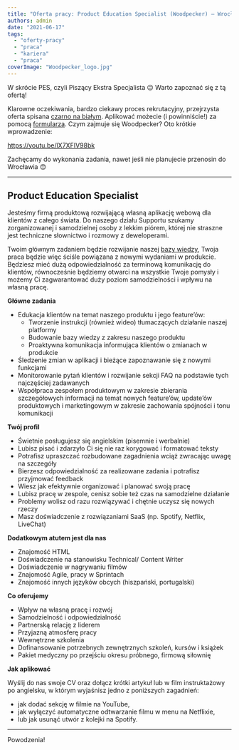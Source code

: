 ```yaml
---
title: "Oferta pracy: Product Education Specialist (Woodpecker) – Wrocław"
authors: admin
date: "2021-06-17"
tags:
  - "oferty-pracy"
  - "praca"
  - "kariera"
  - "praca"
coverImage: "Woodpecker_logo.jpg"
---
```


W skrócie PES, czyli Piszący Ekstra Specjalista 😉 Warto zapoznać się z tą
ofertą!

<!--truncate-->

Klarowne oczekiwania, bardzo ciekawy proces rekrutacyjny, przejrzysta oferta
spisana
[czarno na białym](https://woodpecker.co/careers/product-education-specialist/).
Aplikować możecie (i powinniście!) za pomocą
[formularza](https://system.erecruiter.pl/FormTemplates/RecruitmentForm.aspx?WebID=75ac105559d1477a84999a7c445c8d7a).
Czym zajmuje się Woodpecker? Oto krótkie wprowadzenie:

https://youtu.be/lX7XFIV98bk

Zachęcamy do wykonania zadania, nawet jeśli nie planujecie przenosin do
Wrocławia 😊

---

## Product Education Specialist

Jesteśmy firmą produktową rozwijającą własną aplikację webową dla klientów z
całego świata. Do naszego działu Supportu szukamy zorganizowanej i samodzielnej
osoby z lekkim piórem, której nie straszne jest techniczne słownictwo i rozmowy
z deweloperami.

Twoim głównym zadaniem będzie rozwijanie naszej
[bazy wiedzy](https://help.woodpecker.co/), Twoja praca będzie więc ściśle
powiązana z nowymi wydaniami w produkcie. Będziesz mieć dużą odpowiedzialność za
terminową komunikację do klientów, równocześnie będziemy otwarci na wszystkie
Twoje pomysły i możemy Ci zagwarantować duży poziom samodzielności i wpływu na
własną pracę.

**Główne zadania**

- Edukacja klientów na temat naszego produktu i jego feature’ów:
  - Tworzenie instrukcji (również wideo) tłumaczących działanie naszej platformy
  - Budowanie bazy wiedzy z zakresu naszego produktu
  - Proaktywna komunikacja informująca klientów o zmianach w produkcie
- Śledzenie zmian w aplikacji i bieżące zapoznawanie się z nowymi funkcjami
- Monitorowanie pytań klientów i rozwijanie sekcji FAQ na podstawie tych
  najczęściej zadawanych
- Współpraca zespołem produktowym w zakresie zbierania szczegółowych informacji
  na temat nowych feature’ów, update’ów produktowych i marketingowym w zakresie
  zachowania spójności i tonu komunikacji

**Twój profil**

- Świetnie posługujesz się angielskim (pisemnie i werbalnie)
- Lubisz pisać i zdarzyło Ci się nie raz korygować i formatować teksty
- Potrafisz upraszczać rozbudowane zagadnienia wciąż zwracając uwagę na
  szczegóły
- Bierzesz odpowiedzialność za realizowane zadania i potrafisz przyjmować
  feedback
- Wiesz jak efektywnie organizować i planować swoją pracę
- Lubisz pracę w zespole, cenisz sobie też czas na samodzielne działanie
- Problemy wolisz od razu rozwiązywać i chętnie uczysz się nowych rzeczy
- Masz doświadczenie z rozwiązaniami SaaS (np. Spotify, Netflix, LiveChat)

**Dodatkowym atutem jest dla nas**

- Znajomość HTML
- Doświadczenie na stanowisku Technical/ Content Writer
- Doświadczenie w nagrywaniu filmów
- Znajomość Agile, pracy w Sprintach
- Znajomość innych języków obcych (hiszpański, portugalski)

**Co oferujemy**

- Wpływ na własną pracę i rozwój
- Samodzielność i odpowiedzialność
- Partnerską relację z liderem
- Przyjazną atmosferę pracy
- Wewnętrzne szkolenia
- Dofinansowanie potrzebnych zewnętrznych szkoleń, kursów i książek
- Pakiet medyczny po przejściu okresu próbnego, firmową siłownię

**Jak aplikować**

Wyślij do nas swoje CV oraz dołącz krótki artykuł lub w film instruktażowy po
angielsku, w którym wyjaśnisz jedno z poniższych zagadnień:

- jak dodać sekcję w filmie na YouTube,
- jak wyłączyć automatyczne odtwarzanie filmu w menu na Netflixie,
- lub jak usunąć utwór z kolejki na Spotify.

---

Powodzenia!
